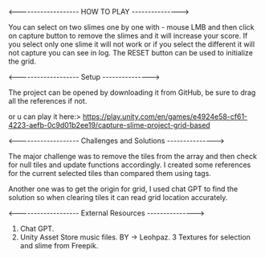 <------------------- HOW TO PLAY --------------->

You can select on two slimes one by one with - mouse LMB and then click on capture button to remove the slimes and it will increase your score.
If you select only one slime it will not work or if you select the different it will not capture you can see in log.
The RESET button can be used to initialize the grid.

<------------------- Setup --------------->

The project can be opened by downloading it from GitHub, be sure to drag all the references if not.

or u can play it here:>
https://play.unity.com/en/games/e4924e58-cf61-4223-aefb-0c9d01b2ee19/capture-slime-project-grid-based

<------------------- Challenges and Solutions --------------->

The major challenge was to remove the tiles from the array and then check for null tiles and update functions accordingly.
I created some references for the current selected tiles than compared them using tags.

Another one was to get the origin for grid, I used chat GPT to find the solution so when clearing tiles it can read grid location accurately.

<------------------- External Resources --------------->

1. Chat GPT.
2. Unity Asset Store music files. BY -> Leohpaz.
3 Textures for selection and slime from Freepik.
